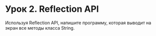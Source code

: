 # Урок 2. Reflection API

Используя Reflection API, напишите программу, которая выводит на экран все методы класса String.

